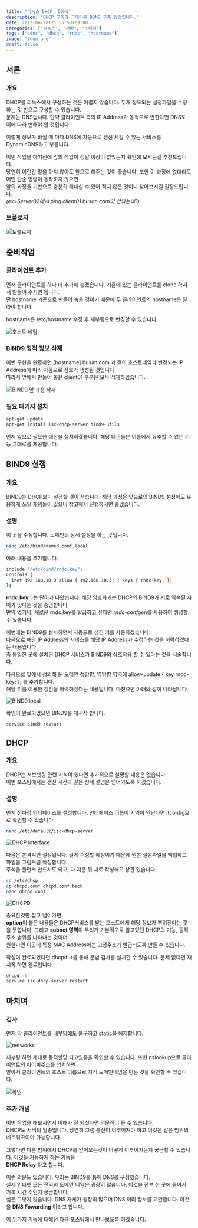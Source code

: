 ```yaml
---
title: "리눅스 DHCP, DDNS"
description: "DHCP 구축과 그에따른 DDNS 구축 방법입니다."
date: 2022-06-28T21:55:53+09:00
categories: ["리눅스", "서버", "스터디"]
tags: ["ddns", "dhcp", "rndc", "hostname"]
image: "thum.png"
draft: false
---
```


## 서론

### 개요

DHCP를 리눅스에서 구성하는 것은 어렵지 않습니다. 두개 정도되는 설정파일을 수정하는 것 만으로 구성할 수 있습니다.  
문제는 DNS입니다. 만약 클라이언트 측의 IP Address가 동적으로 변한다면 DNS도 이에 따라 변해야 할 것입니다.  

이렇게 정보가 바뀔 때 마다 DNS에 자동으로 갱신 시킬 수 있는 서비스를 DynamicDNS라고 부릅니다.

이번 작업을 하기전에 앞의 작업이 정말 이상이 없었는지 확인해 보시는걸 추천드립니다.  
당연히 이런건 말을 하지 않아도 앞으로 해주는 것이 좋습니다. 또한 이 과정에 없더라도 어떤 단순 명령이 동작하지 않으면  
앞의 과정을 기반으로 충분히 해내실 수 있어 적지 않은 것이니 찾아보시길 권장드립니다.  
*(ex>Server02에서 ping client01.busan.com이 안되는데?)*

### 토폴로지

![토폴로지](1.png)

## 준비작업

### 클라이언트 추가

먼저 클라이언트를 하나 더 추가해 놓겠습니다. 기존에 있는 클라이언트를 clone 하셔서 만들어 주시면 됩니다.  
단 hostname 기준으로 만들어 놓을 것이기 때문에 두 클라이언트의 hostname은 달라야 합니다.

hostname은 /etc/hostname 수정 후 재부팅으로 변경할 수 있습니다.

![호스트 네임](2.png)

### BIND9 정적 정보 삭제

이번 구현을 완료하면 [hostname].busan.com 과 같이 호스트네임과 변경되는 IP Address에 따라 자동으로 정보가 생성될 것입니다.  
따라서 앞에서 만들어 놓은 client01 부분은 모두 삭제하겠습니다.

![BIND9 앞 과정 삭제](3.png)


### 필요 패키지 설치

```bash
apt-get update
apt-get install isc-dhcp-server bind9-utils
```

먼저 앞으로 필요한 데몬을 설치하겠습니다. 해당 데몬들은 이름에서 유추할 수 있는 기능 그대로를 제공합니다.

## BIND9 설정

### 개요

BIND9는 DHCP보다 설정할 것이 적습니다.
해당 과정은 앞으로의 BIND9 설정에도 유용하게 쓰일 개념들이 많으니 참고해서 진행하시면 좋겠습니다.

### 설명

이 곳을 수정합니다. 도메인의 상세 설정을 하는 곳입니다.

```Bash
nano /etc/bind/named.conf.local
```

아래 내용을 추가합니다.

```Bash
include "/etc/bind/rndc.key";
controls {
  inet 192.168.10.3 allow { 192.168.10.3; } keys { rndc-key; };
};
```

**rndc.key**라는 단어가 나왔습니다. 해당 암호화키는 DHCP와 BIND9가 서로 약속된 사이가 맞다는 것을 증명합니다.  
만약 없거나, 새로운 rndc.key를 발급하고 싶다면  *rndc-confgen*를 사용하여 생성할 수 있습니다.

이번에는 BIND9를 설치하면서 자동으로 생긴 키를 사용하겠습니다.  
다음으로 해당 IP Address의 서비스를 해당 IP Address가 수정하는 것을 허락하겠다는 내용입니다.  
즉 동일한 곳에 설치된 DHCP 서비스가 BIND9와 상호작용 할 수 있다는 것을 서술합니다.

다음으로 앞에서 정의해 둔 도메인 정방향, 역방향 영역에 allow-update { key rndc-key; }; 를 추가합니다.  
해당 키를 이용한 갱신을 허락하겠다는 내용입니다. 마쳤으면 아래와 같이 나타납니다.

![BIND9 local](4.png)

확인이 완료되었으면 BIND9를 재시작 합니다.

```Bash
service bind9 restart
```

## DHCP

### 개요

DHCP는 서브넷팅 관련 지식이 있다면 추가적으로 설명할 내용은 없습니다.  
이번 포스팅에서는 갱신 시간과 같은 상세 설명은 넘어가도록 하겠습니다.

### 설명

먼저 전파점 인터페이스를 설정합니다. 인터페이스 이름이 기억이 안난다면 ifconfig으로 확인할 수 있습니다.  

```bash
nano /etc/default/isc-dhcp-server 
```

![DHCP Interface](5.png)

다음은 본격적인 설정입니다. 길게 수정할 예정이기 때문에 원본 설정파일을 백업하고 파일을 그림처럼 작성합니다.  
주석을 풀면서 만드셔도 되고, 다 지운 뒤 새로 작성해도 상관 없습니다.

```bash
cd /etc/dhcp
cp dhcpd.conf dhcpd.conf.back
nano dhcpd.conf
```

![DHCPD](6.png)

중요한것만 집고 넘어가면  
**option**이 붙은 내용들은 DHCP서비스를 받는 호스트에게 해당 정보가 뿌려진다는 것을 뜻합니다.
그리고 **subnet 영역**이 우리가 기본적으로 알고있던 DHCP의 기능, 동적 주소 범위를 나타내는 것이며  
원한다면 이곳에 특정 MAC Address에는 고정주소가 발급되도록 만들 수 있습니다.

작성이 완료되었다면 dhcpd -t를 통해 문법 검사를 실시할 수 있습니다. 문제 없다면 재시작 하면 완료입니다.

```bash
dhcpd -t
service isc-dhcp-server restart
```

## 마치며

### 검사

먼저 각 클라이언트를 내부망에도 불구하고 static을 해제합니다.

![networks](7.png)

재부팅 하면 제대로 동적할당 되고있음을 확인할 수 있습니다. 또한 nslookup으로 클라이언트의 아이피주소를 입력하면  
알아서 클라이언트의 호스트 이름으로 자식 도메인네임을 만든 것을 확인할 수 있습니다.

![확인](8.png)

### 추가 개념

이번 작업을 해보시면서 이해가 잘 되셨다면 의문점이 들 수 있습니다.  
DHCP도 서버의 일종입니다. 당연히 그럼 통신이 이루어져야 하고 이것은 같은 범위의 네트워크여야 가능합니다.

그렇다면 다른 범위에서 DHCP를 얻어오는것이 어떻게 이루어지는지 궁금할 수 있습니다. 이것을 가능하게 하는 기능을  
**DHCP Relay** 라고 합니다.

이런 의문도 있습니다. 우리는 BIND9를 통해 DNS를 구성했습니다.  
실제 인터넷 모든 전역의 도메인 네임은 굉장히 많습니다. 이것을 전부 한 곳에 몰아서 기록 시킨 것인지 궁금합니다.  
실은 그렇지 않습니다. DNS 자체가 굉장히 많으며 DNS 끼리 정보를 교환합니다. 이것을 **DNS Fowarding** 이라고 합니다.

이 두가지 기능에 대해선 다음 포스팅에서 만나보도록 하겠습니다.
